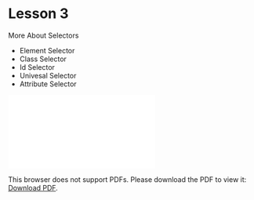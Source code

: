 # Lesson 3

More About Selectors

- Element Selector
- Class Selector
- Id Selector
- Univesal Selector
- Attribute Selector

<object data="css-specificity.pdf" type="application/pdf" width="700px" height="700px">
    <embed src="css-specificity.pdf">
        <p>This browser does not support PDFs. Please download the PDF to view it: <a href="http://yoursite.com/the.pdf">Download PDF</a>.</p>
    </embed>
</object>
